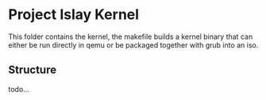 # Project Islay Kernel
This folder contains the kernel, the makefile builds a kernel binary that can either be run directly in qemu or be packaged together with grub into an iso.

## Structure
todo...
